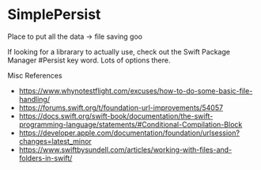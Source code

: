 # SimplePersist

Place to put all the data -> file saving goo

If looking for a librarary to actually use, check out the Swift Package Manager #Persist key word. Lots of options there. 





Misc References
- https://www.whynotestflight.com/excuses/how-to-do-some-basic-file-handling/
- https://forums.swift.org/t/foundation-url-improvements/54057
- https://docs.swift.org/swift-book/documentation/the-swift-programming-language/statements/#Conditional-Compilation-Block
- https://developer.apple.com/documentation/foundation/urlsession?changes=latest_minor
- https://www.swiftbysundell.com/articles/working-with-files-and-folders-in-swift/

